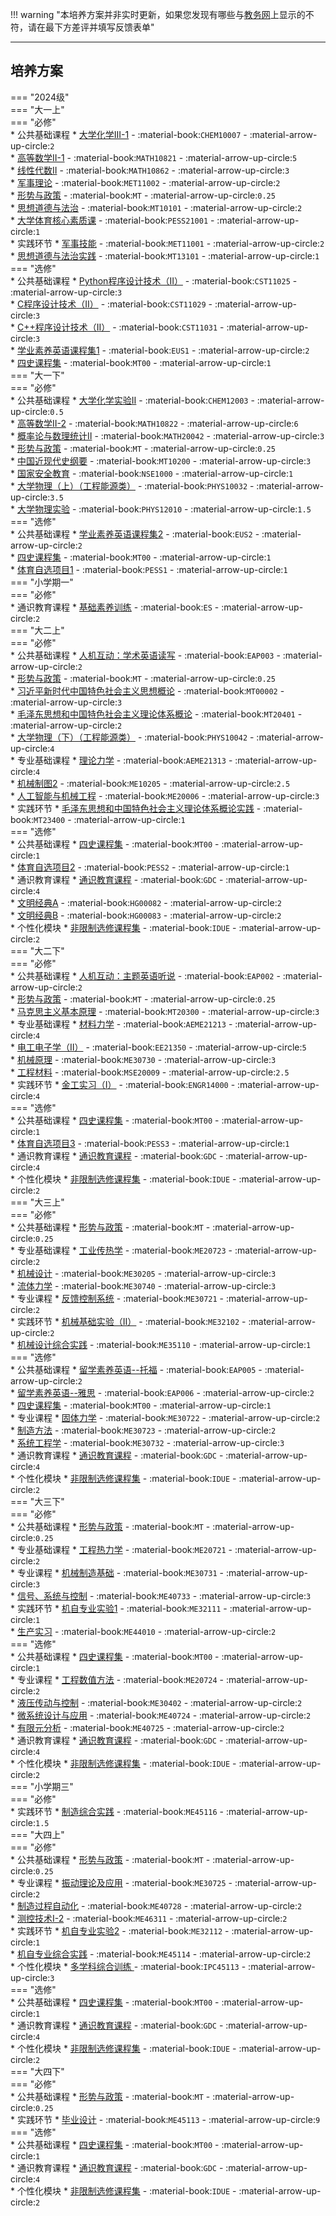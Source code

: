 !!! warning "本培养方案并非实时更新，如果您发现有哪些与[教务网](https://my.cqu.edu.cn)上显示的不符，请在最下方差评并填写反馈表单"

---

## 培养方案  
=== "2024级"  
    === "大一上"  
        === "必修"  
            * 公共基础课程
                * [大学化学III-1](../../../course/大学化学.md) - :material-book:`CHEM10007` - :material-arrow-up-circle:`2`  
                * [高等数学II-1](../../../course/高等数学.md) - :material-book:`MATH10821` - :material-arrow-up-circle:`5`  
                * [线性代数II](../../../course/线性代数.md) - :material-book:`MATH10862` - :material-arrow-up-circle:`3`  
                * [军事理论](../../../course/军事理论.md) - :material-book:`MET11002` - :material-arrow-up-circle:`2`  
                * [形势与政策](../../../course/形势与政策.md) - :material-book:`MT` - :material-arrow-up-circle:`0.25`  
                * [思想道德与法治](../../../course/思想道德与法治.md) - :material-book:`MT10101` - :material-arrow-up-circle:`2`  
                * [大学体育核心素质课](../../../course/体育.md) - :material-book:`PESS21001` - :material-arrow-up-circle:`1`  
            * 实践环节
                * [军事技能](../../../course/军事技能.md) - :material-book:`MET11001` - :material-arrow-up-circle:`2`  
                * [思想道德与法治实践](../../../course/思想道德与法治实践.md) - :material-book:`MT13101` - :material-arrow-up-circle:`1`  
        === "选修"  
            * 公共基础课程
                * [Python程序设计技术（II）](../../../course/Python程序设计技术.md) - :material-book:`CST11025` - :material-arrow-up-circle:`3`  
                * [C程序设计技术（II）](../../../course/C程序设计技术.md) - :material-book:`CST11029` - :material-arrow-up-circle:`3`  
                * [C++程序设计技术（II）](../../../course/C%2B%2B程序设计技术.md) - :material-book:`CST11031` - :material-arrow-up-circle:`3`  
                * [学业素养英语课程集1](../../../course/英语.md) - :material-book:`EUS1` - :material-arrow-up-circle:`2`  
                * [四史课程集](../../../course/四史课程集.md) - :material-book:`MT00` - :material-arrow-up-circle:`1`  
    === "大一下"  
        === "必修"  
            * 公共基础课程
                * [大学化学实验Ⅱ](../../../course/大学化学实验.md) - :material-book:`CHEM12003` - :material-arrow-up-circle:`0.5`  
                * [高等数学II-2](../../../course/高等数学.md) - :material-book:`MATH10822` - :material-arrow-up-circle:`6`  
                * [概率论与数理统计Ⅱ](../../../course/概率论与数理统计.md) - :material-book:`MATH20042` - :material-arrow-up-circle:`3`  
                * [形势与政策](../../../course/形势与政策.md) - :material-book:`MT` - :material-arrow-up-circle:`0.25`  
                * [中国近现代史纲要](../../../course/中国近现代史纲要.md) - :material-book:`MT10200` - :material-arrow-up-circle:`3`  
                * [国家安全教育](../../../course/国家安全教育.md) - :material-book:`NSE1000` - :material-arrow-up-circle:`1`  
                * [大学物理（上）（工程能源类）](../../../course/大学物理.md) - :material-book:`PHYS10032` - :material-arrow-up-circle:`3.5`  
                * [大学物理实验](../../../course/大学物理实验.md) - :material-book:`PHYS12010` - :material-arrow-up-circle:`1.5`  
        === "选修"  
            * 公共基础课程
                * [学业素养英语课程集2](../../../course/英语.md) - :material-book:`EUS2` - :material-arrow-up-circle:`2`  
                * [四史课程集](../../../course/四史课程集.md) - :material-book:`MT00` - :material-arrow-up-circle:`1`  
                * [体育自选项目1](../../../course/体育.md) - :material-book:`PESS1` - :material-arrow-up-circle:`1`  
    === "小学期一"  
        === "必修"  
            * 通识教育课程
                * [基础素养训练](../../../course/基础素养训练.md) - :material-book:`ES` - :material-arrow-up-circle:`2`  
    === "大二上"  
        === "必修"  
            * 公共基础课程
                * [人机互动：学术英语读写](../../../course/英语.md) - :material-book:`EAP003` - :material-arrow-up-circle:`2`  
                * [形势与政策](../../../course/形势与政策.md) - :material-book:`MT` - :material-arrow-up-circle:`0.25`  
                * [习近平新时代中国特色社会主义思想概论](../../../course/习近平新时代中国特色社会主义思想概论.md) - :material-book:`MT00002` - :material-arrow-up-circle:`3`  
                * [毛泽东思想和中国特色社会主义理论体系概论](../../../course/毛泽东思想和中国特色社会主义理论体系概论.md) - :material-book:`MT20401` - :material-arrow-up-circle:`2`  
                * [大学物理（下）（工程能源类）](../../../course/大学物理.md) - :material-book:`PHYS10042` - :material-arrow-up-circle:`4`  
            * 专业基础课程
                * [理论力学](../../../course/理论力学.md) - :material-book:`AEME21313` - :material-arrow-up-circle:`4`  
                * [机械制图2](../../../course/机械制图.md) - :material-book:`ME10205` - :material-arrow-up-circle:`2.5`  
                * [人工智能与机械工程](../../../course/人工智能与机械工程.md) - :material-book:`ME20006` - :material-arrow-up-circle:`3`  
            * 实践环节
                * [毛泽东思想和中国特色社会主义理论体系概论实践](../../../course/毛泽东思想和中国特色社会主义理论体系概论实践.md) - :material-book:`MT23400` - :material-arrow-up-circle:`1`  
        === "选修"  
            * 公共基础课程
                * [四史课程集](../../../course/四史课程集.md) - :material-book:`MT00` - :material-arrow-up-circle:`1`  
                * [体育自选项目2](../../../course/体育.md) - :material-book:`PESS2` - :material-arrow-up-circle:`1`  
            * 通识教育课程
                * [通识教育课程](../../../course/通识教育课程.md) - :material-book:`GDC` - :material-arrow-up-circle:`4`  
                * [文明经典A](../../../course/文明经典系列.md) - :material-book:`HG00082` - :material-arrow-up-circle:`2`  
                * [文明经典B](../../../course/文明经典系列.md) - :material-book:`HG00083` - :material-arrow-up-circle:`2`  
            * 个性化模块
                * [非限制选修课程集](../../../course/非限制选修课程集.md) - :material-book:`IDUE` - :material-arrow-up-circle:`2`  
    === "大二下"  
        === "必修"  
            * 公共基础课程
                * [人机互动：主题英语听说](../../../course/英语.md) - :material-book:`EAP002` - :material-arrow-up-circle:`2`  
                * [形势与政策](../../../course/形势与政策.md) - :material-book:`MT` - :material-arrow-up-circle:`0.25`  
                * [马克思主义基本原理](../../../course/马克思主义基本原理.md) - :material-book:`MT20300` - :material-arrow-up-circle:`3`  
            * 专业基础课程
                * [材料力学](../../../course/材料力学.md) - :material-book:`AEME21213` - :material-arrow-up-circle:`4`  
                * [电工电子学（Ⅱ）](../../../course/电工电子学.md) - :material-book:`EE21350` - :material-arrow-up-circle:`5`  
                * [机械原理](../../../course/机械原理.md) - :material-book:`ME30730` - :material-arrow-up-circle:`3`  
                * [工程材料](../../../course/工程材料.md) - :material-book:`MSE20009` - :material-arrow-up-circle:`2.5`  
            * 实践环节
                * [金工实习（Ⅰ）](../../../course/金工实习.md) - :material-book:`ENGR14000` - :material-arrow-up-circle:`4`  
        === "选修"  
            * 公共基础课程
                * [四史课程集](../../../course/四史课程集.md) - :material-book:`MT00` - :material-arrow-up-circle:`1`  
                * [体育自选项目3](../../../course/体育.md) - :material-book:`PESS3` - :material-arrow-up-circle:`1`  
            * 通识教育课程
                * [通识教育课程](../../../course/通识教育课程.md) - :material-book:`GDC` - :material-arrow-up-circle:`4`  
            * 个性化模块
                * [非限制选修课程集](../../../course/非限制选修课程集.md) - :material-book:`IDUE` - :material-arrow-up-circle:`2`  
    === "大三上"  
        === "必修"  
            * 公共基础课程
                * [形势与政策](../../../course/形势与政策.md) - :material-book:`MT` - :material-arrow-up-circle:`0.25`  
            * 专业基础课程
                * [工业传热学](../../../course/工业传热学.md) - :material-book:`ME20723` - :material-arrow-up-circle:`2`  
                * [机械设计](../../../course/机械设计.md) - :material-book:`ME30205` - :material-arrow-up-circle:`3`  
                * [流体力学](../../../course/流体力学.md) - :material-book:`ME30740` - :material-arrow-up-circle:`3`  
            * 专业课程
                * [反馈控制系统](../../../course/反馈控制系统.md) - :material-book:`ME30721` - :material-arrow-up-circle:`2`  
            * 实践环节
                * [机械基础实验（II）](../../../course/机械基础实验.md) - :material-book:`ME32102` - :material-arrow-up-circle:`2`  
                * [机械设计综合实践](../../../course/机械设计综合实践.md) - :material-book:`ME35110` - :material-arrow-up-circle:`1`  
        === "选修"  
            * 公共基础课程
                * [留学素养英语--托福](../../../course/英语.md) - :material-book:`EAP005` - :material-arrow-up-circle:`2`  
                * [留学素养英语--雅思](../../../course/英语.md) - :material-book:`EAP006` - :material-arrow-up-circle:`2`  
                * [四史课程集](../../../course/四史课程集.md) - :material-book:`MT00` - :material-arrow-up-circle:`1`  
            * 专业课程
                * [固体力学](../../../course/固体力学.md) - :material-book:`ME30722` - :material-arrow-up-circle:`2`  
                * [制造方法](../../../course/制造方法.md) - :material-book:`ME30723` - :material-arrow-up-circle:`2`  
                * [系统工程学](../../../course/系统工程学.md) - :material-book:`ME30732` - :material-arrow-up-circle:`3`  
            * 通识教育课程
                * [通识教育课程](../../../course/通识教育课程.md) - :material-book:`GDC` - :material-arrow-up-circle:`4`  
            * 个性化模块
                * [非限制选修课程集](../../../course/非限制选修课程集.md) - :material-book:`IDUE` - :material-arrow-up-circle:`2`  
    === "大三下"  
        === "必修"  
            * 公共基础课程
                * [形势与政策](../../../course/形势与政策.md) - :material-book:`MT` - :material-arrow-up-circle:`0.25`  
            * 专业基础课程
                * [工程热力学](../../../course/工程热力学.md) - :material-book:`ME20721` - :material-arrow-up-circle:`2`  
            * 专业课程
                * [机械制造基础](../../../course/机械制造基础.md) - :material-book:`ME30731` - :material-arrow-up-circle:`3`  
                * [信号、系统与控制](../../../course/信号%E3%80%81系统与控制.md) - :material-book:`ME40733` - :material-arrow-up-circle:`3`  
            * 实践环节
                * [机自专业实验1](../../../course/机自专业实验.md) - :material-book:`ME32111` - :material-arrow-up-circle:`1`  
                * [生产实习](../../../course/生产实习.md) - :material-book:`ME44010` - :material-arrow-up-circle:`2`  
        === "选修"  
            * 公共基础课程
                * [四史课程集](../../../course/四史课程集.md) - :material-book:`MT00` - :material-arrow-up-circle:`1`  
            * 专业课程
                * [工程数值方法](../../../course/工程数值方法.md) - :material-book:`ME20724` - :material-arrow-up-circle:`2`  
                * [液压传动与控制](../../../course/液压传动与控制.md) - :material-book:`ME30402` - :material-arrow-up-circle:`2`  
                * [微系统设计与应用](../../../course/微系统设计与应用.md) - :material-book:`ME40724` - :material-arrow-up-circle:`2`  
                * [有限元分析](../../../course/有限元分析.md) - :material-book:`ME40725` - :material-arrow-up-circle:`2`  
            * 通识教育课程
                * [通识教育课程](../../../course/通识教育课程.md) - :material-book:`GDC` - :material-arrow-up-circle:`4`  
            * 个性化模块
                * [非限制选修课程集](../../../course/非限制选修课程集.md) - :material-book:`IDUE` - :material-arrow-up-circle:`2`  
    === "小学期三"  
        === "必修"  
            * 实践环节
                * [制造综合实践](../../../course/制造综合实践.md) - :material-book:`ME45116` - :material-arrow-up-circle:`1.5`  
    === "大四上"  
        === "必修"  
            * 公共基础课程
                * [形势与政策](../../../course/形势与政策.md) - :material-book:`MT` - :material-arrow-up-circle:`0.25`  
            * 专业课程
                * [振动理论及应用](../../../course/振动理论及应用.md) - :material-book:`ME30725` - :material-arrow-up-circle:`2`  
                * [制造过程自动化](../../../course/制造过程自动化.md) - :material-book:`ME40728` - :material-arrow-up-circle:`2`  
                * [测控技术I-2](../../../course/测控技术.md) - :material-book:`ME46311` - :material-arrow-up-circle:`2`  
            * 实践环节
                * [机自专业实验2](../../../course/机自专业实验.md) - :material-book:`ME32112` - :material-arrow-up-circle:`1`  
                * [机自专业综合实践](../../../course/机自专业综合实践.md) - :material-book:`ME45114` - :material-arrow-up-circle:`2`  
            * 个性化模块
                * [多学科综合训练 ](../../../course/多学科综合训练.md) - :material-book:`IPC45113` - :material-arrow-up-circle:`3`  
        === "选修"  
            * 公共基础课程
                * [四史课程集](../../../course/四史课程集.md) - :material-book:`MT00` - :material-arrow-up-circle:`1`  
            * 通识教育课程
                * [通识教育课程](../../../course/通识教育课程.md) - :material-book:`GDC` - :material-arrow-up-circle:`4`  
            * 个性化模块
                * [非限制选修课程集](../../../course/非限制选修课程集.md) - :material-book:`IDUE` - :material-arrow-up-circle:`2`  
    === "大四下"  
        === "必修"  
            * 公共基础课程
                * [形势与政策](../../../course/形势与政策.md) - :material-book:`MT` - :material-arrow-up-circle:`0.25`  
            * 实践环节
                * [毕业设计](../../../course/毕业设计.md) - :material-book:`ME45113` - :material-arrow-up-circle:`9`  
        === "选修"  
            * 公共基础课程
                * [四史课程集](../../../course/四史课程集.md) - :material-book:`MT00` - :material-arrow-up-circle:`1`  
            * 通识教育课程
                * [通识教育课程](../../../course/通识教育课程.md) - :material-book:`GDC` - :material-arrow-up-circle:`4`  
            * 个性化模块
                * [非限制选修课程集](../../../course/非限制选修课程集.md) - :material-book:`IDUE` - :material-arrow-up-circle:`2`  